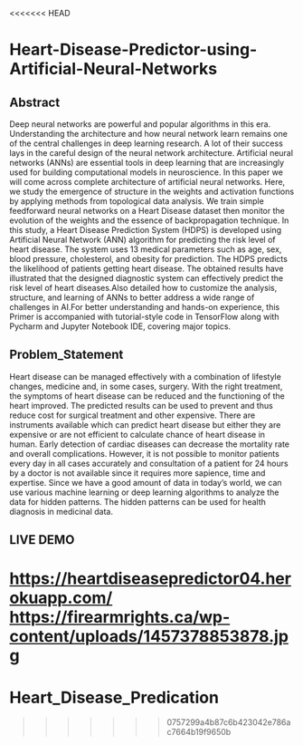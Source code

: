 <<<<<<< HEAD
# Heart-Disease-Predictor-using-Artificial-Neural-Networks

## Abstract

 Deep neural networks are powerful and popular algorithms in this era. Understanding the architecture and how neural network learn remains one of the central challenges in deep learning research. A lot of their success lays in the careful design of the neural network architecture. Artificial neural networks (ANNs) are essential tools in deep learning that are increasingly used for building computational models in neuroscience. In this paper we will come across complete architecture of artificial neural networks. Here, we study the emergence of structure in the weights and activation functions by applying methods from topological data analysis. We train simple feedforward neural networks on a Heart Disease dataset then monitor the evolution of the weights and the essence of backpropagation technique. In this study, a Heart Disease Prediction System (HDPS) is developed using Artificial Neural Network (ANN) algorithm for predicting the risk level of heart disease. The system uses 13 medical parameters such as age, sex, blood pressure, cholesterol, and obesity for prediction. The HDPS predicts the likelihood of patients getting heart disease. The obtained results have illustrated that the designed diagnostic system can effectively predict the risk level of heart diseases.Also detailed how to customize the analysis, structure, and learning of ANNs to better address a wide range of challenges in AI.For better understanding and hands-on experience, this Primer is accompanied with tutorial-style code in TensorFlow along with Pycharm and Jupyter Notebook IDE, covering major topics.


## Problem_Statement

   Heart disease can be managed effectively with a combination of lifestyle changes, medicine and, in some cases, surgery. With the right treatment, the symptoms of heart disease can be reduced and the functioning of the heart improved. The predicted results can be used to prevent and thus reduce cost for surgical treatment and other expensive.
   There are instruments available which can predict heart disease but either they are expensive or are not efficient to calculate chance of heart disease in human. Early detection of cardiac diseases can decrease the mortality rate and overall complications. However, it is not possible to monitor patients every day in all cases accurately and consultation of a patient for 24 hours by a doctor is not available since it requires more sapience, time and expertise. Since we have a good amount of data in today’s world, we can use various machine learning or deep learning algorithms to analyze the data for hidden patterns. The hidden patterns can be used for health diagnosis in medicinal data.  


## LIVE DEMO

https://heartdiseasepredictor04.herokuapp.com/
https://firearmrights.ca/wp-content/uploads/1457378853878.jpg
=======
# Heart_Disease_Predication
>>>>>>> 0757299a4b87c6b423042e786ac7664b19f9650b
